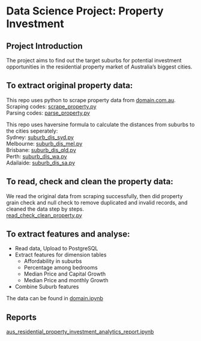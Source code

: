 # Data Science Project: Property Investment
## Project Introduction
The project aims to find out the target suburbs for potential investment opportunities in the residential property market of Australia’s biggest cities.

## To extract original property data:

This repo uses python to scrape property data from <a href = "domain.com.au" target="_blank">domain.com.au</a>.<br>
Scraping codes: <a href="https://github.com/helengtt/properties-investment/blob/main/scrape_property.py" target="_blank">scrape_property.py</a><br>
Parsing codes: <a href="https://github.com/helengtt/properties-investment/blob/main/parse_property.py" target="_blank">parse_property.py</a><br>

This repo uses haversine formula to calculate the distances from suburbs to the cities seperately:<br>
Sydney: <a href="https://github.com/helengtt/properties-investment/blob/main/suburb_dis_syd.py" target="_blank">suburb_dis_syd.py</a><br>
Melbourne: <a href="https://github.com/helengtt/properties-investment/blob/main/suburb_dis_mel.py" target="_blank">suburb_dis_mel.py</a><br>
Brisbane: <a href="https://github.com/helengtt/properties-investment/blob/main/suburb_dis_qld.py" target="_blank">suburb_dis_qld.py</a><br>
Perth: <a href="https://github.com/helengtt/properties-investment/blob/main/suburb_dis_wa.py" target="_blank">suburb_dis_wa.py</a><br>
Adailaide: <a href="https://github.com/helengtt/properties-investment/blob/main/suburb_dis_sa.py" target="_blank">suburb_dis_sa.py</a>
<br>
## To read, check and clean the property data:
We read the original data from scraping successfully, then did property grain check and null check to remove duplicated and invalid records, and cleaned the data step by steps.<br>
<a href="https://github.com/helengtt/properties-investment/blob/main/read_check_clean_property.py" target="_blank">read_check_clean_property.py</a>


## To extract features and analyse:
- Read data, Upload to PostgreSQL
- Extract features for dimension tables
    - Affordability in suburbs    
    - Percentage among bedrooms
    - Median Price and Capital Growth
    - Median Price and monthly Growth
- Combine Suburb features

The data can be found in [domain.ipynb](https://github.com/helengtt/properties-investment/blob/main/ipynb/domain.ipynb)


## Reports
[aus_residential_property_investment_analytics_report.ipynb](https://github.com/helengtt/properties-investment/blob/main/ipynb/aus_residential_property_investment_analytics_report.ipynb)


